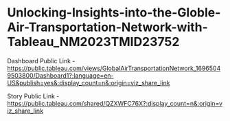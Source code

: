 # Unlocking-Insights-into-the-Globle-Air-Transportation-Network-with-Tableau_NM2023TMID23752


Dashboard Public Link - https://public.tableau.com/views/GlobalAirTransportationNetwork_16965049503800/Dashboard1?:language=en-US&publish=yes&:display_count=n&:origin=viz_share_link

Story Public Link - https://public.tableau.com/shared/QZXWFC76X?:display_count=n&:origin=viz_share_link
